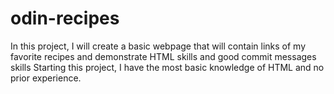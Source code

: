 # odin-recipes 
In this project, I will create a basic webpage that will contain links of my favorite recipes and demonstrate HTML skills and good commit messages skills
Starting this project, I have the most basic knowledge of HTML and no prior experience.
